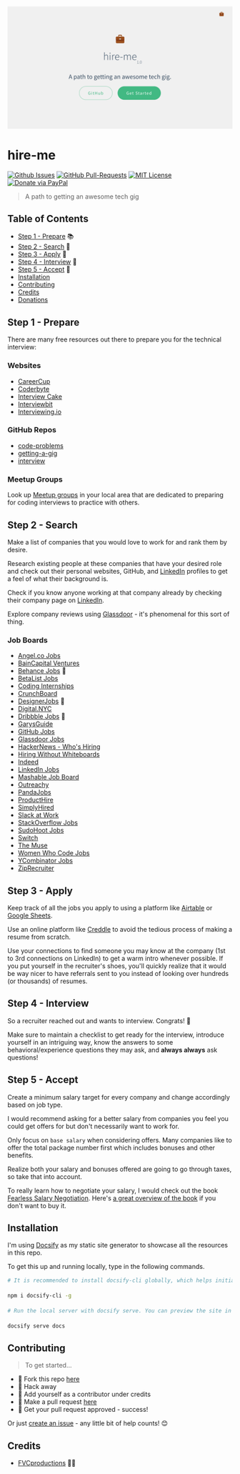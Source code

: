 ![](docs/_images/screenshot.png)

# hire-me

[![Github Issues](https://img.shields.io/github/issues/fvcproductions/hire-me.svg?style=flat-square)](https://github.com/fvcproductions/hire-me/issues) [![GitHub  Pull-Requests](https://img.shields.io/github/issues-pr/fvcproductions/hire-me.svg?style=flat-square)](https://github.com/fvcproductions/hire-me/pulls) [![MIT License](http://img.shields.io/:license-mit-blue.svg?style=flat-square)](http://badges.mit-license.org) [![Donate via PayPal](https://img.shields.io/badge/Donate-PayPal-blue.svg?style=flat-square)](http://paypal.me/fvcproductions)

> A path to getting an awesome tech gig

## Table of Contents

- [Step 1 - Prepare](#step-1---prepare) 📚
- [Step 2 - Search](#step-2---search) 🔎
- [Step 3 - Apply](#step-3---apply) 📝
- [Step 4 - Interview](#step-4---interview) 🤝
- [Step 5 - Accept](#step-5---accept) 🎉
- [Installation](#installation)
- [Contributing](#contributing)
- [Credits](#credits)
- [Donations](#donations)

## Step 1 - Prepare

There are many free resources out there to prepare you for the technical interview:

### Websites

- [CareerCup](http://www.careercup.com/)
- [Coderbyte](http://coderbyte.com)
- [Interview Cake](http://www.interviewcake.com)
- [Interviewbit](http://www.interviewbit.com/)
- [Interviewing.io](http://interviewing.io/)

### GitHub Repos

- [code-problems](https://github.com/blakeembrey/code-problems)
- [getting-a-gig](https://github.com/cassidoo/getting-a-gig)
- [interview](http://github.com/andreis/interview)

### Meetup Groups

Look up [Meetup groups](http://www.meetup.com) in your local area that are dedicated to preparing for coding interviews to practice with others.

## Step 2 - Search

Make a list of companies that you would love to work for and rank them by desire.

Research existing people at these companies that have your desired role and check out their personal websites, GitHub, and [LinkedIn](http://linkedin.com) profiles to get a feel of what their background is.

Check if you know anyone working at that company already by checking their company page on [LinkedIn](http://linkedin.com).

Explore company reviews using [Glassdoor](http://glassdoor.com) - it's phenomenal for this sort of thing.

### Job Boards

- [Angel.co Jobs](https://angel.co/jobs)
- [BainCapital Ventures](http://jobs.baincapitalventures.com/)
- [Behance Jobs](https://www.behance.net/joblist) 🎨
- [BetaList Jobs](https://betalist.com/jobs)
- [Coding Internships](https://codinginternships.com/)
- [CrunchBoard](http://www.crunchboard.com/)
- [DesignerJobs](https://www.designerjobs.co/) 🎨
- [Digital.NYC](http://www.digital.nyc/jobs)
- [Dribbble Jobs](https://dribbble.com/jobs) 🎨
- [GarysGuide](http://www.garysguide.com/jobs)
- [GitHub Jobs](https://jobs.github.com/positions)
- [Glassdoor Jobs](https://www.glassdoor.com/index.htm)
- [HackerNews - Who's Hiring](https://hn.algolia.com/?sort=byPopularity&prefix&page=0&dateRange=pastMonth&type=story&query=Who%20is%20hiring)
- [Hiring Without Whiteboards](https://github.com/poteto/hiring-without-whiteboards)
- [Indeed](https://www.indeed.com/)
- [LinkedIn Jobs](https://www.linkedin.com/jobs)
- [Mashable Job Board](http://jobs.mashable.com/jobs/search/results)
- [Outreachy](https://www.gnome.org/outreachy/)
- [PandaJobs](http://panda.jobs/)
- [ProductHire](https://producthire.co/)
- [SimplyHired](http://www.simplyhired.com/local-jobs/new-york-ny)
- [Slack at Work](https://slackatwork.com/)
- [StackOverflow Jobs](http://stackoverflow.com/jobs)
- [SudoHoot Jobs](http://jobs.sudohoot.com/)
- [Switch](http://www.switchapp.com/)
- [The Muse](https://www.themuse.com/)
- [Women Who Code Jobs](https://www.womenwhocode.com/jobs)
- [YCombinator Jobs](https://news.ycombinator.com/jobs)
- [ZipRecruiter](https://www.ziprecruiter.com/)

## Step 3 - Apply

Keep track of all the jobs you apply to using a platform like [Airtable](http://airtable.com) or [Google Sheets](http://sheets.google.com).

Use an online platform like [Creddle](http://creddle.io/) to avoid the tedious process of making a resume from scratch.

Use your connections to find someone you may know at the company (1st to 3rd connections on LinkedIn) to get a warm intro whenever possible. If you put yourself in the recruiter's shoes, you'll quickly realize that it would be way nicer to have referrals sent to you instead of looking over hundreds (or thousands) of resumes.

## Step 4 - Interview

So a recruiter reached out and wants to interview. Congrats! 🎉

Make sure to maintain a checklist to get ready for the interview, introduce yourself in an intriguing way, know the answers to some behavioral/experience questions they may ask, and **always always** ask questions!

## Step 5 - Accept

Create a minimum salary target for every company and change accordingly based on job type.

I would recommend asking for a better salary from companies you feel you could get offers for but don't necessarily want to work for.

Only focus on `base salary` when considering offers. Many companies like to offer the total package number first which includes bonuses and other benefits.

Realize both your salary and bonuses offered are going to go through taxes, so take that into account.

To really learn how to negotiate your salary, I would check out the book [Fearless Salary Negotiation](http://fearlesssalarynegotiation.com/). Here's [a great overview of the book](http://www.kalzumeus.com/2016/06/03/kalzumeus-podcast-episode-12-salary-negotiation-with-josh-doody/) if you don't want to buy it.

## Installation

I'm using [Docsify](https://docsify.js.org/) as my static site generator to showcase all the resources in this repo.

To get this up and running locally, type in the following commands.

```bash
# It is recommended to install docsify-cli globally, which helps initializing and previewing the website locally.

npm i docsify-cli -g

# Run the local server with docsify serve. You can preview the site in your browser on http://localhost:3000.

docsify serve docs
```

## Contributing

> To get started...

- 🍴 Fork this repo [here](https://github.com/fvcproductions/hire-me#fork-destination-box)
- 🔨 Hack away
- 👥 Add yourself as a contributor under credits
- 🔧 Make a pull request [here](https://github.com/fvcproductions/hire-me/compare)
- 🎉 Get your pull request approved - success!

Or just [create an issue](https://github.com/fvcproductions/hire-me/issues) - any little bit of help counts! 😊

## Credits

- [FVCproductions](http://fvcproductions.com) 🍓🍫